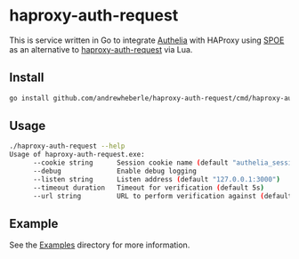 # haproxy-auth-request

This is service written in Go to integrate [Authelia](https://www.authelia.com/) with HAProxy using [SPOE](https://www.haproxy.org/download/2.8/doc/SPOE.txt) as an alternative to [haproxy-auth-request](https://github.com/TimWolla/haproxy-auth-request/) via Lua.

## Install

```sh
go install github.com/andrewheberle/haproxy-auth-request/cmd/haproxy-auth-request
```

## Usage

```sh
./haproxy-auth-request --help
Usage of haproxy-auth-request.exe:
      --cookie string      Session cookie name (default "authelia_session")
      --debug              Enable debug logging
      --listen string      Listen address (default "127.0.0.1:3000")
      --timeout duration   Timeout for verification (default 5s)
      --url string         URL to perform verification against (default "http://127.0.0.1:9091/api/verify")
```

## Example

See the [Examples](examples/README.md) directory for more information.
